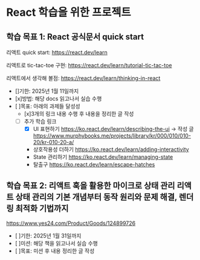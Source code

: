 # React 학습을 위한 프로젝트

## 학습 목표 1: React 공식문서 quick start

리액트 quick start: https://react.dev/learn

리액트로 tic-tac-toe 구현: https://react.dev/learn/tutorial-tic-tac-toe

리액트에서 생각해 볼점: https://react.dev/learn/thinking-in-react

- []기한: 2025년 1월 11일까지
- [x]방법: 해당 docs 읽고나서 실습 수행
- [ ]목표: 아래의 과제들 달성성
  - [x]3개의 링크 내용 수행 후 내용을 정리한 글 작성
  - [ ] 추가 학습 링크
    - [x] UI 표현하기 https://ko.react.dev/learn/describing-the-ui
          -> 작성 글 https://www.murphybooks.me/projects/library/kr/000/010/010-20/kr-010-20-a/
    - 상호작용성 더하기 https://ko.react.dev/learn/adding-interactivity
    - State 관리하기 https://ko.react.dev/learn/managing-state
    - 탈출구 https://ko.react.dev/learn/escape-hatches

## 학습 목표 2: 리액트 훅을 활용한 마이크로 상태 관리 리액트 상태 관리의 기본 개념부터 동작 원리와 문제 해결, 렌더링 최적화 기법까지

https://www.yes24.com/Product/Goods/124899726

- [ ]기한: 2025년 1월 31일까지
- [ ]미션: 해당 책을 읽고나서 실습 수행
- [ ]목표: 미션 후 내용 정리한 글 작성
